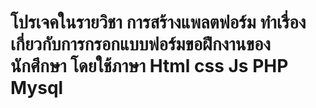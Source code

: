 # โปรเจคในรายวิชา การสร้างแพลตฟอร์ม ทำเรื่องเกี่ยวกับการกรอกแบบฟอร์มขอฝึกงานของนักศึกษา โดยใช้ภาษา Html css Js PHP Mysql
